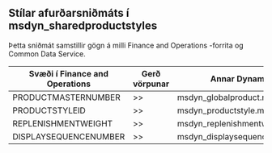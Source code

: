 ## <a name="product-master-styles-to-msdyn_sharedproductstyles"></a>Stílar afurðarsniðmáts í msdyn_sharedproductstyles

Þetta sniðmát samstillir gögn á milli Finance and Operations -forrita og Common Data Service.

Svæði í Finance and Operations | Gerð vörpunar | Annar Dynamics 365 reitur | Sjálfgildi
---|---|---|---
PRODUCTMASTERNUMBER | >> | msdyn_globalproduct.msdyn_productnumber | 
PRODUCTSTYLEID | >> | msdyn_productstyle.msdyn_productstyle | 
REPLENISHMENTWEIGHT | >> | msdyn_replenishmentweight | 
DISPLAYSEQUENCENUMBER | >> | msdyn_displaysequencenumber | 
